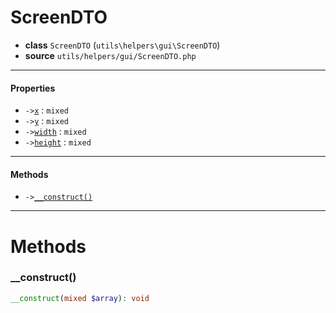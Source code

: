 # ScreenDTO

- **class** `ScreenDTO` (`utils\helpers\gui\ScreenDTO`)
- **source** `utils/helpers/gui/ScreenDTO.php`

---

#### Properties

- `->`[`x`](#prop-x) : `mixed`
- `->`[`y`](#prop-y) : `mixed`
- `->`[`width`](#prop-width) : `mixed`
- `->`[`height`](#prop-height) : `mixed`

---

#### Methods

- `->`[`__construct()`](#method-__construct)

---
# Methods

<a name="method-__construct"></a>

### __construct()
```php
__construct(mixed $array): void
```